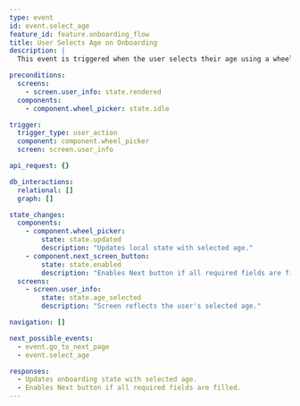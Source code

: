 ```yaml
---
type: event
id: event.select_age
feature_id: feature.onboarding_flow
title: User Selects Age on Onboarding
description: |
  This event is triggered when the user selects their age using a wheel picker on the User Info onboarding screen. The app updates the local onboarding state with the selected age and enables the Next button if all required fields are filled.

preconditions:
  screens:
    - screen.user_info: state.rendered
  components:
    - component.wheel_picker: state.idle

trigger:
  trigger_type: user_action
  component: component.wheel_picker
  screen: screen.user_info

api_request: {}

db_interactions:
  relational: []
  graph: []

state_changes:
  components:
    - component.wheel_picker:
        state: state.updated
        description: "Updates local state with selected age."
    - component.next_screen_button:
        state: state.enabled
        description: "Enables Next button if all required fields are filled."
  screens:
    - screen.user_info:
        state: state.age_selected
        description: "Screen reflects the user's selected age."

navigation: []

next_possible_events:
  - event.go_to_next_page
  - event.select_age

responses:
  - Updates onboarding state with selected age.
  - Enables Next button if all required fields are filled.
---
```

